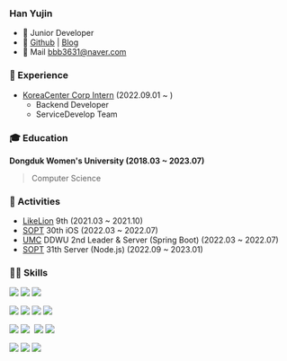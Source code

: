 ### Han Yujin
- 🌱 Junior Developer
- 🔗 [Github](https://github.com/yujindonut) | [Blog](https://vanillacreamdonut.tistory.com/)
- 📩 Mail [bbb3631@naver.com](mailto:bbb3631@naver.com)

### 🚀 Experience
- [KoreaCenter Corp Intern](https://www.koreacenter.com/) (2022.09.01 ~ )
  - Backend Developer 
  - ServiceDevelop Team

### 🎓 Education
**Dongduk Women's University (2018.03 ~ 2023.07)**
> Computer Science

### 🎈 Activities

-   [LikeLion](https://likelionuniv.oopy.io/baa24ce6-26bc-4322-8901-b835719f56e6) 9th (2021.03 ~ 2021.10)
-   [SOPT](http://sopt.org) 30th iOS (2022.03 ~ 2022.07)
-   [UMC](https://www.makeus.in/umc) DDWU 2nd Leader & Server (Spring Boot) (2022.03 ~ 2022.07) 
-   [SOPT](http://sopt.org) 31th Server (Node.js) (2022.09 ~ 2023.01)


### 💪🏻 Skills

<img src="https://img.shields.io/badge/Amazon S3-#569A31?style=for-the-badge&logo=Amazon S3&logoColor=white"/>&nbsp;<img src="https://img.shields.io/badge/Amazon EC2-#FF9900?style=for-the-badge&logo=Amazon EC2&logoColor=white"/>&nbsp;<img src="https://img.shields.io/badge/Amazon AWS-#232F3E?style=for-the-badge&logo=Amazon AWS&logoColor=white"/>&nbsp;

<img src="https://img.shields.io/badge/Java-007396?style=flat-square&logo=Java&logoColor=white"/>&nbsp;<img src="https://img.shields.io/badge/Swift-#F05138?style=for-the-badge&logo=Swift&logoColor=white"/>&nbsp;<img src="https://img.shields.io/badge/Python-3776AB?style=flat-square&logo=Python&logoColor=white"/>&nbsp;<img src="https://img.shields.io/badge/PHP-#777BB4?style=flat-square&logo=PHP&logoColor=white"/>&nbsp;

<img src="https://img.shields.io/badge/Node.js-#339933?style=for-the-badge&logo=Node.js&logoColor=white"/>&nbsp;<img src="https://img.shields.io/badge/Spring Boot-#6DB33F?style=for-the-badge&logo=Spring Boot&logoColor=white"/>&nbsp;
<img src="https://img.shields.io/badge/Django-092E20?style=flat-square&logo=Django&logoColor=white"/>&nbsp;<img src="https://img.shields.io/badge/MySQL-092E20?style=flat-square&logo=MySQL&logoColor=white"/>&nbsp;

<img src="https://img.shields.io/badge/Visual Studio Code-#007ACC?style=for-the-badge&logo=Visual Studio Code&logoColor=white"/>&nbsp;<img src="https://img.shields.io/badge/IntelliJ IDEA-#000000?style=for-the-badge&logo=IntelliJ IDEA&logoColor=white"/>&nbsp;<img src="https://img.shields.io/badge/Xcode-#147EFB?style=for-the-badge&logo=Xcode&logoColor=white"/>&nbsp;
